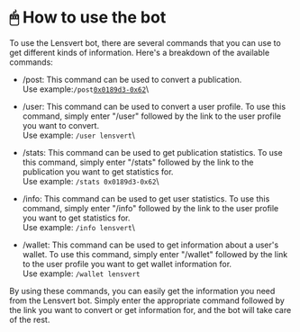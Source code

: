 # 🖱 How to use the bot

To use the Lensvert bot, there are several commands that you can use to get different kinds of information. Here's a breakdown of the available commands:

* /post: This command can be used to convert a publication. \
  Use example:`/post`[`0x0189d3-0x62`](https://lensvert.xyz/posts/0x0189d3-0x62)\

* /user: This command can be used to convert a user profile. To use this command, simply enter "/user" followed by the link to the user profile you want to convert.\
  Use example: `/user lensvert`\

* /stats: This command can be used to get publication statistics. To use this command, simply enter "/stats" followed by the link to the publication you want to get statistics for.\
  Use example: `/stats 0x0189d3-0x62`\

* /info: This command can be used to get user statistics. To use this command, simply enter "/info" followed by the link to the user profile you want to get statistics for.\
  Use example: `/info lensvert`\

* /wallet: This command can be used to get information about a user's wallet. To use this command, simply enter "/wallet" followed by the link to the user profile you want to get wallet information for.\
  Use example: `/wallet lensvert`



By using these commands, you can easily get the information you need from the Lensvert bot. Simply enter the appropriate command followed by the link you want to convert or get information for, and the bot will take care of the rest.
